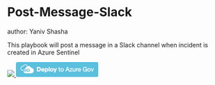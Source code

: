 # Post-Message-Slack
author: Yaniv Shasha

This playbook will post a message in a Slack channel when incident is created in Azure Sentinel

<a href="https://azuredeploy.net/?repository=https://github.com/Azure/Azure-Sentinel/blob/master/Playbooks/Post-Message-Slack" target="_blank">
    <img src="http://azuredeploy.net/deploybutton.png"/>
</a>
<a href="https://portal.azure.us/#create/Microsoft.Template/uri/https%3A%2F%2Fraw.githubusercontent.com%2FAzure%2FAzure-Sentinel%2Fmaster%2FPlaybooks%2FPost-Message-Slack%2Fazuredeploy.json" target="_blank">
<img src="https://raw.githubusercontent.com/Azure/azure-quickstart-templates/master/1-CONTRIBUTION-GUIDE/images/deploytoazuregov.png"/>
</a>
